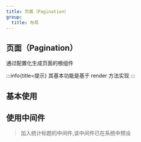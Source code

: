 ```yaml
---
title: 页面（Pagination）
group:
  title: 布局
---
```


## 页面（Pagination）

通过配置化生成页面的根组件

:::info{title=提示}
其基本功能是基于 render 方法实现
:::

## 基本使用

<code src='./base.tsx'></code>

## 使用中间件

> 加入统计标题的中间件,该中间件已在系统中预设

<code src='./middleware.tsx'></code>
